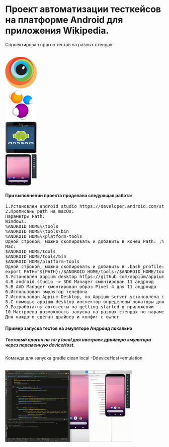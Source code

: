 <h1>Проект автоматизации тесткейсов на платформе Android для приложения Wikipedia.</h1>

Спроектирован прогон тестов на разных стендах:

<p  align="left">
<code>
<img width=100px height=100px title="BrowserStack remote" src="src/test/resources/media/bStack.png">
<img width=100px height=100px title="Selenide remote" src="src/test/resources/media/Selenide_icon.svg">
<img width=100px height=100px title="Android device" src="src/test/resources/media/androidDevice.jpg">
<img width=100px height=100px title="Android Virtual device" src="src/test/resources/media/avd.jpg">
</code>
</p>

<h4>При выполнении проекта проделана следующая работа:</h4>
<pre>
1.Установлен android studio https://developer.android.com/studio
2.Прописаны path на macOs:
Параметры Path:
Windows:
%ANDROID_HOME%\tools
%ANDROID_HOME%\tools\bin
%ANDROID_HOME%\platform-tools
Одной строкой, можно скопировать и добавить в конец Path: ;%ANDROID_HOME%\tools;%ANDROID_HOME%\tools\bin;%ANDROID_HOME%\platform-tools
Mac:
$ANDROID_HOME/tools
$ANDROID_HOME/tools/bin
$ANDROID_HOME/platform-tools
Одной строкой, можно скопировать и добавить в .bash_profile:
export PATH=”${PATH}:/$ANDROID_HOME/tools:/$ANDROID_HOME/tools/bin:/$ANDROID_HOME/platform-tools”
3.Установлен appium desktop https://github.com/appium/appium-desktop
4.В android studio -> SDK Manager смонтирован 11 андроид
5.В AVD Manager смонтирован образ Pixel 4 для 11 андроида
6.Использован эмулятор телефона
7.Использован Appium Desktop, по Appium server установлена связь с эмулятором
8.С помощью appium desktop инспектор определены локаторы для тесткейсов
9.Разработатны автотесты на getting started в приложении  - проход по 4м экранам, на каждом сделаны проверки
10.Настроена возможность запуска на разных стендах по параметру из командной строки -DdeviceHost=browserstack / selenoid / emulation / real
Для каждого сделан драйвер и конфиг с owner
</pre>



<h4> Пример запуска тестов на эмуляторе Андроид локально</h4>
<h5> Тестовый прогон по тэгу local для настрoек драйвера эмулятора через переменную deviceHost. </h5>
Команда для запуска gradle clean local -DdeviceHost=emulation

<p  align="left">
<code>
<img width="80%" title="Allure video" src="src/test/resources/media/emulatorMobileAndroidTest.gif">
</code>
</p>